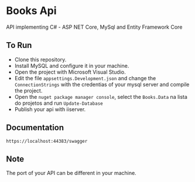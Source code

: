 # Books Api

API implementing C# - ASP NET Core, MySql and Entity Framework Core

## To Run

- Clone this repository.
- Install MySQL and configure it in your machine.
- Open the project with Microsoft Visual Studio.
- Edit the file `appsettings.Development.json` and change the `ConnectionStrings` with the credentias of your mysql server and compile the project.
- Open the `nuget package manager console`, select the `Books.Data` na lista do projetos and run `Update-Database`
- Publish your api with iiserver.

## Documentation
`https://localhost:44383/swagger`

## Note
The port of your API can be different in your machine. 
